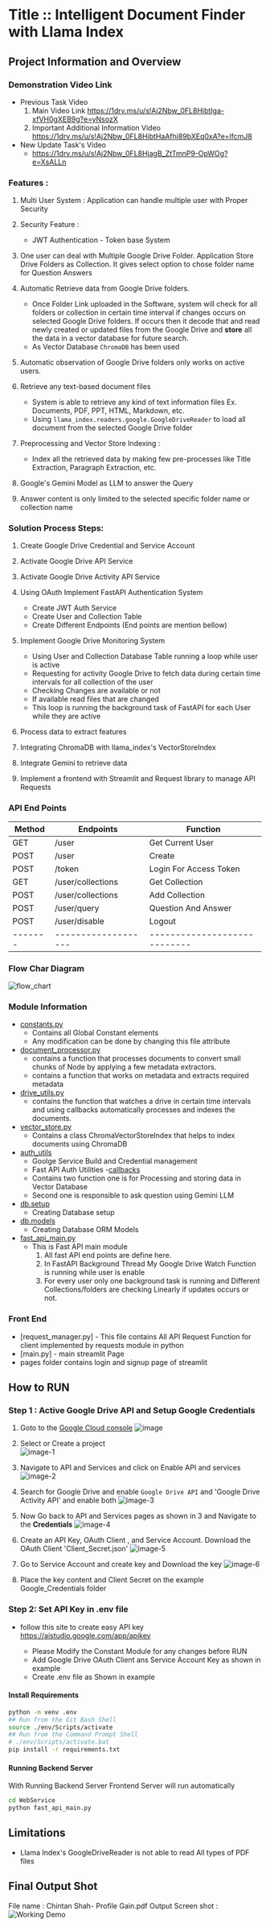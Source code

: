
# **Title** :: Intelligent Document Finder with Llama Index 

## Project Information and Overview 

### Demonstration Video Link 
- Previous Task Video 
    1. Main Video Link https://1drv.ms/u/s!Aj2Nbw_0FL8HibtIga-xfVH0gXEB9g?e=yNsozX
    2. Important Additional Information Video  https://1drv.ms/u/s!Aj2Nbw_0FL8HibtHaAfhj89bXEq0xA?e=lfcmJ8
- New Update Task's Video 
    - https://1drv.ms/u/s!Aj2Nbw_0FL8HjagB_ZtTmnP9-OpWOg?e=XsALLn

### Features : 
1. Multi User System : Application can handle multiple user with Proper Security 
2. Security Feature : 
    - JWT Authentication - Token base System 
3. One user can deal with Multiple Google Drive Folder. Application Store Drive Folders as Collection. It gives select option to chose folder name for Question Answers  

4. Automatic Retrieve data from Google Drive folders.
    - Once Folder Link uploaded in the Software, system will check for all folders or collection in certain time interval if changes occurs on selected Google Drive folders. If occurs then it decode that and read newly created or updated files from the Google Drive and **store** all the data in a vector database for future search.
    - As Vector Database ```ChromaDB``` has been used 
5. Automatic observation of Google Drive folders only works on active users.
6. Retrieve any text-based document files 
    - System is able to retrieve any kind of text information files Ex. Documents, PDF, PPT, HTML, Markdown, etc.
    - Using ```llama_index.readers.google.GoogleDriveReader``` to load all document from the selected Google Drive folder 
8. Preprocessing and Vector Store Indexing :
    - Index all the retrieved data by making few pre-processes like Title Extraction, Paragraph Extraction, etc. 
9.  Google's Gemini Model as LLM to answer the Query 
10. Answer content is only limited to the selected specific folder name or collection name 

### Solution Process Steps:
1. Create Google Drive Credential and Service Account 
2. Activate Google Drive API Service 
2. Activate Google Drive Activity API Service 
3. Using  OAuth Implement FastAPI Authentication System 
    - Create JWT Auth Service 
    - Create User and Collection Table
    - Create Different Endpoints (End points are mention bellow)

5. Implement Google Drive Monitoring System 
    - Using User and Collection Database Table running a loop while user is active  
    - Requesting for activity Google Drive to fetch data during certain time intervals for all collection of the user
    - Checking Changes are available or not 
    - If available read files that are changed 
    - This loop is running the background task of FastAPI for each User while they are active 
4. Process data to extract features 
5. Integrating ChromaDB with llama_index's VectorStoreIndex 
6. Integrate Gemini to retrieve data 
7. Implement a frontend with Streamlit and Request library to manage API Requests  



### API End Points 
Method | Endpoints         |  Function          
-------|-------------------|------------------------------
GET    | /user             |  Get Current User 
POST   | /user             |  Create
POST   | /token            |  Login For Access Token
GET    | /user/collections |  Get Collection
POST   | /user/collections |  Add Collection
POST   | /user/query       |  Question And Answer
POST   | /user/disable     |  Logout
-------|-------------------|----------------------------



### Flow Char Diagram 
![flow_chart](https://github.com/arque1393/Document_RAG_from_GDrive_with_Llama_Index/assets/79799118/87f23a83-8b41-45bc-b3a3-7651af98268b)



### Module Information 
- [constants.py]()
    - Contains all Global Constant elements 
    - Any modification can be done by changing this file attribute 
- [document_processor.py]()
    - contains a function that processes documents to convert small chunks of Node by applying a few metadata extractors.
    - contains a function that works on metadata and extracts required metadata 
- [drive_utils.py]()
    - contains the function that watches a drive in certain time intervals and using callbacks automatically processes and indexes the documents. 
- [vector_store.py]()
    - Contains a class ChromaVectorStoreIndex that helps to index documents using ChromaDB 
- [auth_utils]()
    - Goolge Service Build and Credential management 
    - Fast API Auth Utilities 
-[callbacks]()
    - Contains two function one is for Processing and storing data in Vector Database 
    - Second one is responsible to ask question using Gemini LLM  
- [db.setup]()
    - Creating Database setup
- [db.models]()
    - Creating Database ORM Models 
- [fast_api_main.py]()
    - This is Fast API main module 
        1. All fast API end points are define here. 
        2. In FastAPI Background Thread My Google Drive Watch Function is running while user is enable 
        3. For every user only one background task is running and Different Collections/folders are checking Linearly if updates occurs or not. 

### Front End 
- [request_manager.py] - This file contains All API Request Function for client implemented by requests module in python 
- [main.py] - main streamlit Page 
- pages  folder contains login and signup page of streamlit 







## How to **RUN**
### Step 1 : Active Google Drive API and Setup Google Credentials 
1. Goto to the [Google Cloud console](https://console.cloud.google.com/welcome/new?pli=1)
![image](https://github.com/arque1393/Document_RAG_from_GDrive_with_Llama_Index/assets/79799118/e59f1f71-9f18-41fa-bbd3-0082908e2f03)
2. Select or Create a project   
![image-1](https://github.com/arque1393/Document_RAG_from_GDrive_with_Llama_Index/assets/79799118/b306a9b4-d2b7-462a-8d4e-00f5cfa7c978)
3. Navigate to API and Services and click on Enable API and services 
![image-2](https://github.com/arque1393/Document_RAG_from_GDrive_with_Llama_Index/assets/79799118/a326627f-503a-40c3-9958-00df56441745)
4. Search for Google Drive and enable `Google Drive API` and 'Google Drive Activity API' and enable both 
![image-3](https://github.com/arque1393/Document_RAG_from_GDrive_with_Llama_Index/assets/79799118/7d51fc5b-6b43-4c3c-a83c-20bf5e707cc3)
5. Now Go back to API and Services pages as shown in 3 and Navigate to the **Credentials**
![image-4](https://github.com/arque1393/Document_RAG_from_GDrive_with_Llama_Index/assets/79799118/ff31ceba-eddd-4f07-9a2e-8c6e881fe620)

6. Create an API Key, OAuth Client , and Service Account. Download the OAuth Client 'Client_Secret.json'
![image-5](https://github.com/arque1393/Document_RAG_from_GDrive_with_Llama_Index/assets/79799118/e8bed4fc-be7f-455f-a59c-8757fb4ff25b)

7. Go to Service Account and create key and Download the key 
![image-6](https://github.com/arque1393/Document_RAG_from_GDrive_with_Llama_Index/assets/79799118/2c5f0fa3-43de-4cd6-a396-df853c1ee885)

8. Place the key content and Client Secret on the example Google_Credentials folder 
### Step 2: Set API Key in .env file 
- follow this site to create easy API key https://aistudio.google.com/app/apikey

    - Please Modify the Constant Module for any changes before RUN
    - Add Google Drive OAuth Client ans Service Account Key as shown in example 
    - Create .env file as Shown in example 
#### Install Requirements
```bash
python -m venv .env 
## Run from the Git Bash Shell 
source ./env/Scripts/activate 
## Run from the Command Prompt Shell 
# ./env/Scripts/activate.bat
pip install -r requirements.txt

```
#### Running Backend Server 
With Running Backend Server Frontend Server will run automatically 
```bash
cd WebService
python fast_api_main.py
```



## Limitations 
- Llama Index's GoogleDriveReader is not able to read All types of PDF files 



## Final Output Shot 
File name : Chintan Shah- Profile Gain.pdf
Output Screen shot :
![Working Demo](https://github.com/arque1393/Document_RAG_from_GDrive_with_Llama_Index/assets/79799118/8cf752df-3b5d-4710-b2d7-34331849d6ba)

